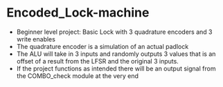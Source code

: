 # Encoded_Lock-machine
- Beginner level project: Basic Lock with 3 quadrature encoders and 3 write enables
- The quadrature encoder is a simulation of an actual padlock
- The ALU will take in 3 inputs and randomly outputs 3 values that is an offset of a result from the LFSR and the original 3 inputs.
- If the project functions as intended there will be an output signal from the COMBO_check module at the very end

